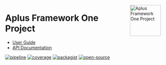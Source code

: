 <a href="https://gitlab.com/aplus-framework/projects/one"><img src="https://gitlab.com/aplus-framework/projects/one/-/raw/master/guide/image.png" alt="Aplus Framework One Project" align="right" width="100"></a>

# Aplus Framework One Project

- [User Guide](https://docs.aplus-framework.com/guides/projects/one/index.html)
- [API Documentation](https://docs.aplus-framework.com/packages/one.html)

[![pipeline](https://gitlab.com/aplus-framework/projects/one/badges/master/pipeline.svg)](https://gitlab.com/aplus-framework/projects/one/-/pipelines?scope=branches)
[![coverage](https://gitlab.com/aplus-framework/projects/one/badges/master/coverage.svg?job=test:php)](https://aplus-framework.gitlab.io/projects/one/coverage/)
[![packagist](https://img.shields.io/packagist/v/aplus/one)](https://packagist.org/packages/aplus/one)
[![open-source](https://img.shields.io/badge/open--source-donate-magenta)](https://www.paypal.com/donate/?hosted_button_id=NGBNW5PY4VSJ4)
